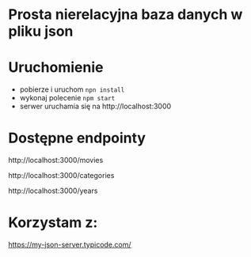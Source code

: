# Prosta nierelacyjna baza danych w pliku json

# Uruchomienie
- pobierze i uruchom `npn install`
- wykonaj polecenie `npm start`
- serwer uruchamia się na http://localhost:3000

# Dostępne endpointy
http://localhost:3000/movies

http://localhost:3000/categories

http://localhost:3000/years

# Korzystam z:
https://my-json-server.typicode.com/

